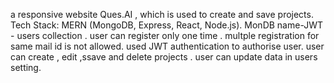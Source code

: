a responsive website Ques.AI , which is used to create and save projects.
Tech Stack: MERN (MongoDB, Express, React, Node.js).
MonDB name-JWT - users collection .
user can register only one time . multple registration for same mail id is not allowed.
used JWT authentication to authorise user.
user can create , edit ,ssave and delete projects .
user can update data in users setting.
